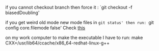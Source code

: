 if you cannot checkout branch then force it :
`git checkout -f biasedDoubling'

if you get weird old mode new mode files in `git status' then run:
`git config core.filemode false'
Check [this](https://stackoverflow.com/questions/1257592/how-do-i-remove-files-saying-old-mode-100755-new-mode-100644-from-unstaged-cha)

on my work computer to make the executable I have to run:
make CXX=/usr/lib64/ccache/x86_64-redhat-linux-g++
